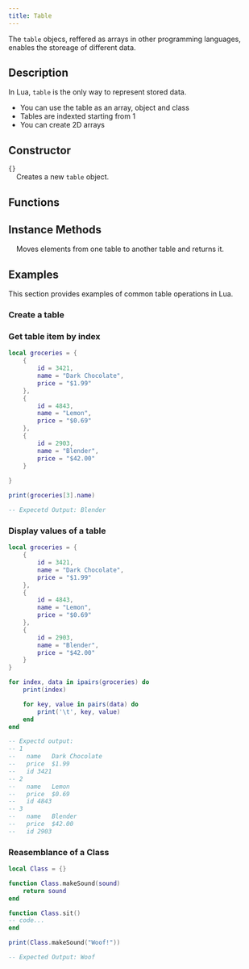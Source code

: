 ```yaml
---
title: Table
---
```


The `table` objecs, reffered as arrays in other programming languages, enables the storeage of different data.


## Description

In Lua, `table` is the only way to represent stored data. 

- You can use the table as an array, object and class
- Tables are indexted starting from 1
- You can create 2D arrays

## Constructor

`{}`  
&nbsp;&nbsp;&nbsp; Creates a new `table` object.  

## Functions
<!-- 
[`next()`](/reference/functions/next)  
&nbsp;&nbsp;&nbsp; Allows a program to traverse all fields of a table  

[`setmetatable()`](/reference/functions/setmetatable)  
&nbsp;&nbsp;&nbsp; Sets the metatable for the table.  

[`getmetatable()`](/reference/functions/getmetatable)  
&nbsp;&nbsp;&nbsp;  Returns metatable associated value or metatable.  

[`rawset()`](/reference/functions/rawset)  
&nbsp;&nbsp;&nbsp; Sets value of `table[index]` and returns the table  

[`rawget()`](/reference/functions/rawget)  
&nbsp;&nbsp;&nbsp; Returns value of `table[index]`  

[`pairs()`](/reference/functions/pairs)  
&nbsp;&nbsp;&nbsp; Used to ilerate over table  

[`ipairs()`](/reference/functions/ipairs)  
&nbsp;&nbsp;&nbsp; Used to ilerate over tble   -->

## Instance Methods

<!-- [`table.insert()`](/reference/global-objects/table/insert)  
&nbsp;&nbsp;&nbsp; Adds one element to the table.  
    
[`table.remove()`](/reference/global-objects/table/remove)    
&nbsp;&nbsp;&nbsp; Removes one element from the table.  

[`table.pack()`](/reference/global-objects/table/pack)    
&nbsp;&nbsp;&nbsp; Packs elements into a new table.  

[`table.unpack()`](/reference/global-objects/table/unpack)    
&nbsp;&nbsp;&nbsp; Unpacks a table into values.  

[`table.concat()`](/reference/global-objects/table/concat)    
&nbsp;&nbsp;&nbsp; Returns a combined string from a table.  

[`table.sort()`](/reference/global-objects/table/sort)    
&nbsp;&nbsp;&nbsp; Sorts the values in a table.  

[`table.move()`](/reference/global-objects/table/move)     -->
&nbsp;&nbsp;&nbsp; Moves elements from one table to another table and returns it.
 
## Examples
This section provides examples of common table operations in Lua.

### Create a table

### Get table item by index

```lua
local groceries = {
    {
        id = 3421,
        name = "Dark Chocolate",
        price = "$1.99"
    },
    {
        id = 4843,
        name = "Lemon",
        price = "$0.69"
    },
    {
        id = 2903,
        name = "Blender",
        price = "$42.00"
    }
    
}

print(groceries[3].name)

-- Expecetd Output: Blender
```

### Display values of a table

```lua
local groceries = {
    {
        id = 3421,
        name = "Dark Chocolate",
        price = "$1.99"
    },
    {
        id = 4843,
        name = "Lemon",
        price = "$0.69"
    },
    {
        id = 2903,
        name = "Blender",
        price = "$42.00"
    }
}

for index, data in ipairs(groceries) do
    print(index)

    for key, value in pairs(data) do
        print('\t', key, value)
    end
end

-- Expectd output:
-- 1
--   name	Dark Chocolate
--   price	$1.99
--   id	3421
-- 2
--   name	Lemon
--   price	$0.69
--   id	4843
-- 3
--   name	Blender
--   price	$42.00
--   id	2903
```


### Reasemblance of a Class

```lua
local Class = {}

function Class.makeSound(sound)
    return sound
end

function Class.sit()
-- code...
end

print(Class.makeSound("Woof!"))

-- Expected Output: Woof
```